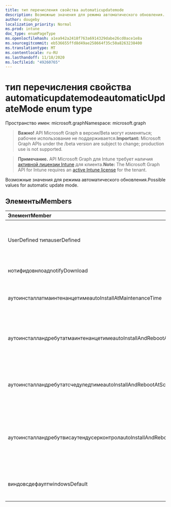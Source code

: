 ```yaml
---
title: тип перечисления свойства automaticupdatemode
description: Возможные значения для режима автоматического обновления.
author: dougeby
localization_priority: Normal
ms.prod: intune
doc_type: enumPageType
ms.openlocfilehash: a1ea942a2418f763a6914329dabe26cd0ace1e8a
ms.sourcegitcommit: eb536655ffd8d49ae258664f35c50a8263238400
ms.translationtype: MT
ms.contentlocale: ru-RU
ms.lasthandoff: 11/18/2020
ms.locfileid: "49260765"
---
```

# <a name="automaticupdatemode-enum-type"></a><span data-ttu-id="2d5ea-103">тип перечисления свойства automaticupdatemode</span><span class="sxs-lookup"><span data-stu-id="2d5ea-103">automaticUpdateMode enum type</span></span>

<span data-ttu-id="2d5ea-104">Пространство имен: microsoft.graph</span><span class="sxs-lookup"><span data-stu-id="2d5ea-104">Namespace: microsoft.graph</span></span>

> <span data-ttu-id="2d5ea-105">**Важно!** API Microsoft Graph в версии/Beta могут изменяться; рабочее использование не поддерживается.</span><span class="sxs-lookup"><span data-stu-id="2d5ea-105">**Important:** Microsoft Graph APIs under the /beta version are subject to change; production use is not supported.</span></span>

> <span data-ttu-id="2d5ea-106">**Примечание.** API Microsoft Graph для Intune требует наличия [активной лицензии Intune](https://go.microsoft.com/fwlink/?linkid=839381) для клиента.</span><span class="sxs-lookup"><span data-stu-id="2d5ea-106">**Note:** The Microsoft Graph API for Intune requires an [active Intune license](https://go.microsoft.com/fwlink/?linkid=839381) for the tenant.</span></span>

<span data-ttu-id="2d5ea-107">Возможные значения для режима автоматического обновления.</span><span class="sxs-lookup"><span data-stu-id="2d5ea-107">Possible values for automatic update mode.</span></span>

## <a name="members"></a><span data-ttu-id="2d5ea-108">Элементы</span><span class="sxs-lookup"><span data-stu-id="2d5ea-108">Members</span></span>
|<span data-ttu-id="2d5ea-109">Элемент</span><span class="sxs-lookup"><span data-stu-id="2d5ea-109">Member</span></span>|<span data-ttu-id="2d5ea-110">Значение</span><span class="sxs-lookup"><span data-stu-id="2d5ea-110">Value</span></span>|<span data-ttu-id="2d5ea-111">Описание</span><span class="sxs-lookup"><span data-stu-id="2d5ea-111">Description</span></span>|
|:---|:---|:---|
|<span data-ttu-id="2d5ea-112">UserDefined типа</span><span class="sxs-lookup"><span data-stu-id="2d5ea-112">userDefined</span></span>|<span data-ttu-id="2d5ea-113">нуль</span><span class="sxs-lookup"><span data-stu-id="2d5ea-113">0</span></span>|<span data-ttu-id="2d5ea-114">Пользователь определен, значение по умолчанию, без намерения.</span><span class="sxs-lookup"><span data-stu-id="2d5ea-114">User Defined, default value, no intent.</span></span>|
|<span data-ttu-id="2d5ea-115">нотифидовнлоад</span><span class="sxs-lookup"><span data-stu-id="2d5ea-115">notifyDownload</span></span>|<span data-ttu-id="2d5ea-116">1,1</span><span class="sxs-lookup"><span data-stu-id="2d5ea-116">1</span></span>|<span data-ttu-id="2d5ea-117">Уведомлять при скачивании.</span><span class="sxs-lookup"><span data-stu-id="2d5ea-117">Notify on download.</span></span>|
|<span data-ttu-id="2d5ea-118">аутоинсталлатмаинтенанцетиме</span><span class="sxs-lookup"><span data-stu-id="2d5ea-118">autoInstallAtMaintenanceTime</span></span>|<span data-ttu-id="2d5ea-119">2</span><span class="sxs-lookup"><span data-stu-id="2d5ea-119">2</span></span>|<span data-ttu-id="2d5ea-120">Автоматическая установка во время обслуживания.</span><span class="sxs-lookup"><span data-stu-id="2d5ea-120">Auto-install at maintenance time.</span></span>|
|<span data-ttu-id="2d5ea-121">аутоинсталландребутатмаинтенанцетиме</span><span class="sxs-lookup"><span data-stu-id="2d5ea-121">autoInstallAndRebootAtMaintenanceTime</span></span>|<span data-ttu-id="2d5ea-122">4</span><span class="sxs-lookup"><span data-stu-id="2d5ea-122">3</span></span>|<span data-ttu-id="2d5ea-123">Автоматическая установка и перезагрузка во время обслуживания.</span><span class="sxs-lookup"><span data-stu-id="2d5ea-123">Auto-install and reboot at maintenance time.</span></span>|
|<span data-ttu-id="2d5ea-124">аутоинсталландребутатсчедуледтиме</span><span class="sxs-lookup"><span data-stu-id="2d5ea-124">autoInstallAndRebootAtScheduledTime</span></span>|<span data-ttu-id="2d5ea-125">4 </span><span class="sxs-lookup"><span data-stu-id="2d5ea-125">4</span></span>|<span data-ttu-id="2d5ea-126">Автоматическая установка и перезагрузка в запланированное время.</span><span class="sxs-lookup"><span data-stu-id="2d5ea-126">Auto-install and reboot at scheduled time.</span></span>|
|<span data-ttu-id="2d5ea-127">аутоинсталландребутвисаутендусерконтрол</span><span class="sxs-lookup"><span data-stu-id="2d5ea-127">autoInstallAndRebootWithoutEndUserControl</span></span>|<span data-ttu-id="2d5ea-128">5 </span><span class="sxs-lookup"><span data-stu-id="2d5ea-128">5</span></span>|<span data-ttu-id="2d5ea-129">Автоматическая установка и перезапуск без управления конечными пользователями</span><span class="sxs-lookup"><span data-stu-id="2d5ea-129">Auto-install and restart without end-user control</span></span>|
|<span data-ttu-id="2d5ea-130">виндовсдефаулт</span><span class="sxs-lookup"><span data-stu-id="2d5ea-130">windowsDefault</span></span>|<span data-ttu-id="2d5ea-131">6 </span><span class="sxs-lookup"><span data-stu-id="2d5ea-131">6</span></span>|<span data-ttu-id="2d5ea-132">Сбросьте значение параметра Windows по умолчанию.</span><span class="sxs-lookup"><span data-stu-id="2d5ea-132">Reset to Windows default value.</span></span>|




